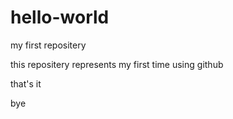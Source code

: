 # hello-world
my first repositery

this repositery represents my first time using github

that's it

bye
